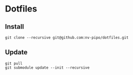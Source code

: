 # Dotfiles

## Install
```
git clone --recursive git@github.com:nv-pipo/dotfiles.git
```

## Update
``` 
git pull
git submodule update --init --recursive
```

